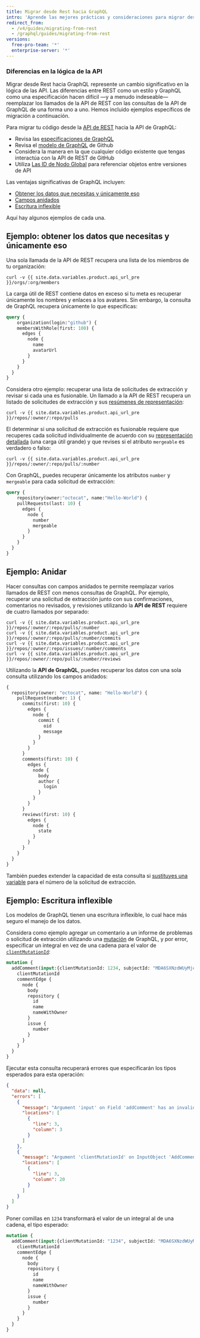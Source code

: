 ```yaml
---
title: Migrar desde Rest hacia GraphQL
intro: 'Aprende las mejores prácticas y consideraciones para migrar desde la API de Rest de {{ site.data.variables.product.prodname_dotcom }} hacia la API de GrpahQL de {{ site.data.variables.product.prodname_dotcom }}.'
redirect_from:
  - /v4/guides/migrating-from-rest
  - /graphql/guides/migrating-from-rest
versions:
  free-pro-team: '*'
  enterprise-server: '*'
---
```


### Diferencias en la lógica de la API

Migrar desde Rest hacia GraphQL represente un cambio significativo en la lógica de las API. Las diferencias entre REST como un estilo y GraphQL como una especificación hacen difícil &mdash;y a menudo indeseable&mdash; reemplazar los llamados de la API de REST con las consultas de la API de GraphQL de una forma uno a uno. Hemos incluido ejemplos específicos de migración a continuación.

Para migrar tu código desde la [API de REST](/v3) hacia la API de GraphQL:

- Revisa las [especificaciones de GraphQL](https://graphql.github.io/graphql-spec/June2018/)
- Revisa el [modelo de GraphQL](/v4/reference/) de Github
- Considera la manera en la que cualquier código existente que tengas interactúa con la API de REST de GitHub
- Utiliza [Las ID de Nodo Global](/v4/guides/using-global-node-ids) para referenciar objetos entre versiones de API

Las ventajas significativas de GraphQL incluyen:

- [Obtener los datos que necesitas y únicamente eso](#example-getting-the-data-you-need-and-nothing-more)
- [Campos anidados](#example-nesting)
- [Escritura inflexible](#example-strong-typing)

Aquí hay algunos ejemplos de cada una.

## Ejemplo: obtener los datos que necesitas y únicamente eso

Una sola llamada de la API de REST recupera una lista de los miembros de tu organización:
```shell
curl -v {{ site.data.variables.product.api_url_pre }}/orgs/:org/members
```

La carga útil de REST contiene datos en exceso si tu meta es recuperar únicamente los nombres y enlaces a los avatares. Sin embargo, la consulta de GraphQL recupera únicamente lo que especificas:

```graphql
query {
    organization(login:"github") {
    membersWithRole(first: 100) {
      edges {
        node {
          name
          avatarUrl
        }
      }
    }
  }
}
```

Considera otro ejemplo: recuperar una lista de solicitudes de extracción y revisar si cada una es fusionable. Un llamado a la API de REST recupera un listado de solicitudes de extracción y sus [resúmenes de representación](/v3/#summary-representations):
```shell
curl -v {{ site.data.variables.product.api_url_pre }}/repos/:owner/:repo/pulls
```

El determinar si una solicitud de extracción es fusionable requiere que recuperes cada solicitud individualmente de acuerdo con su [representación detallada](/v3/#detailed-representations) (una carga útil grande) y que revises si el atributo `mergeable` es verdadero o falso:
```shell
curl -v {{ site.data.variables.product.api_url_pre }}/repos/:owner/:repo/pulls/:number
```

Con GraphQL, puedes recuperar únicamente los atributos `number` y `mergeable` para cada solicitud de extracción:

```graphql
query {
    repository(owner:"octocat", name:"Hello-World") {
    pullRequests(last: 10) {
      edges {
        node {
          number
          mergeable
        }
      }
    }
  }
}
```

## Ejemplo: Anidar

Hacer consultas con campos anidados te permite reemplazar varios llamados de REST con menos consultas de GraphQL. Por ejemplo, recuperar una solicitud de extracción junto con sus confirmaciones, comentarios no revisados, y revisiones utilizando la **API de REST** requiere de cuatro llamados por separado:
```shell
curl -v {{ site.data.variables.product.api_url_pre }}/repos/:owner/:repo/pulls/:number
curl -v {{ site.data.variables.product.api_url_pre }}/repos/:owner/:repo/pulls/:number/commits
curl -v {{ site.data.variables.product.api_url_pre }}/repos/:owner/:repo/issues/:number/comments
curl -v {{ site.data.variables.product.api_url_pre }}/repos/:owner/:repo/pulls/:number/reviews
```

Utilizando la **API de GraphQL**, puedes recuperar los datos con una sola consulta utilizando los campos anidados:

```graphql
{
  repository(owner: "octocat", name: "Hello-World") {
    pullRequest(number: 1) {
      commits(first: 10) {
        edges {
          node {
            commit {
              oid
              message
            }
          }
        }
      }
      comments(first: 10) {
        edges {
          node {
            body
            author {
              login
            }
          }
        }
      }
      reviews(first: 10) {
        edges {
          node {
            state
          }
        }
      }
    }
  }
}
```

También puedes extender la capacidad de esta consulta si [sustituyes una variable](/v4/guides/forming-calls/#working-with-variables) para el número de la solicitud de extracción.

## Ejemplo: Escritura inflexible

Los modelos de GraphQL tienen una escritura inflexible, lo cual hace más seguro el manejo de los datos.

Considera como ejemplo agregar un comentario a un informe de problemas o solicitud de extracción utilizando una [mutación](/v4/mutation) de GraphQL, y por error, especificar un integral en vez de una cadena para el valor de [`clientMutationId`](/v4/mutation/addcomment/):

```graphql
mutation {
  addComment(input:{clientMutationId: 1234, subjectId: "MDA6SXNzdWUyMjcyMDA2MTT=", body: "Looks good to me!"}) "Looks good to me!"}) {
    clientMutationId
    commentEdge {
      node {
        body
        repository {
          id
          name
          nameWithOwner
        }
        issue {
          number
        }
      }
    }
  }
}
```

Ejecutar esta consulta recuperará errores que especificarán los tipos esperados para esta operación:

```json
{
  "data": null,
  "errors": [
    {
      "message": "Argument 'input' on Field 'addComment' has an invalid value. Expected type 'AddCommentInput!'.",
      "locations": [
        {
          "line": 3,
          "column": 3
        }
      ]
    },
    {
      "message": "Argument 'clientMutationId' on InputObject 'AddCommentInput' has an invalid value. Expected type 'String'.",
      "locations": [
        {
          "line": 3,
          "column": 20
        }
      ]
    }
  ]
}
```

Poner comillas en `1234` transformará el valor de un integral al de una cadena, el tipo esperado:

```graphql
mutation {
  addComment(input:{clientMutationId: "1234", subjectId: "MDA6SXNzdWUyMjcyMDA2MTT=", body: "Looks good to me!"}) {
    clientMutationId
    commentEdge {
      node {
        body
        repository {
          id
          name
          nameWithOwner
        }
        issue {
          number
        }
      }
    }
  }
}
```
